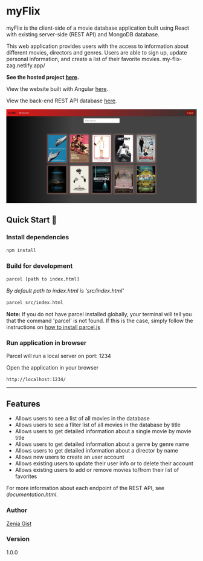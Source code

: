 # myFlix

myFlix is the client-side of a movie database application built using React with existing server-side (REST API) and MongoDB database. 

This web application provides users with the access to information about different movies, directors and genres. Users are able to sign up, update personal information, and create a list of their favorite movies. 
my-flix-zag.netlify.app/

**See the hosted project [here](https://my-flix-zag.netlify.app/).**

View the website built with Angular [here](https://github.com/zeniagist/filmFlix).

View the back-end REST API database [here](https://github.com/zeniagist/myFlix-Backend).

![myFlix-Client](./src/images/movie.JPG)

## Quick Start 🚀

### Install dependencies 
```bash
npm install
```

### Build for development
```bash
parcel [path to index.html] 
```
*By default path to index.html is 'src/index.html'*
```bash
parcel src/index.html
```

**Note:** If you do not have parcel installed globally, your terminal will tell you that the command 'parcel' is not found. If this is the case, simply follow the instructions on [how to install parcel.js](https://parceljs.org/getting_started.html)

### Run application in browser
Parcel will run a local server on port: 1234

Open the application in your browser
``` 
http://localhost:1234/
```

---

## Features

- Allows users to see a list of all movies in the database
- Allows users to see a fliter list of all movies in the database by title
- Allows users to get detailed information about a single movie by movie title
- Allows users to get detailed information about a genre by genre name
- Allows users to get detailed information about a director by name
- Allows new users to create an user account
- Allows existing users to update their user info or to delete their account
- Allows existing users to add or remove movies to/from their list of favorites

For more information about each endpoint of the REST API, see *documentation.html*.

### Author

[Zenia Gist](https://zeniagist.github.io)

### Version

1.0.0
